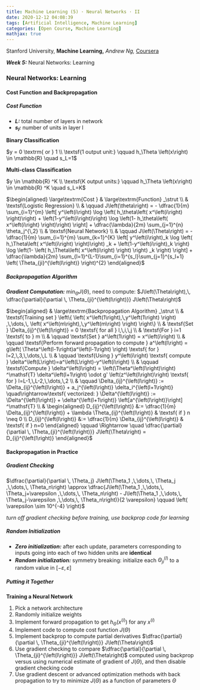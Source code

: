 ```yaml
---
title: Machine Learning (5) · Neural Networks · II
date: 2020-12-12 04:08:39
tags: [Artificial Intelligence, Machine Learning]
categories: [Open Course, Machine Learning]
mathjax: true
---
```


Stanford University, **Machine Learning,** *Andrew Ng,* [Coursera]( https://www.coursera.org/learn/machine-learning/home/info )

***Week 5:*** Neural Networks: Learning

### Neural Networks: Learning

#### Cost Function and Backpropagation

##### Cost Function

- ***L:*** total number of layers in network
- ***s<sub>l</sub>:*** number of units in layer l

<!-- more -->

**Binary Classification**

$y = 0 \textrm{ or } 1 \\ \textsf{1 output unit:} \qquad h_\Theta \left(x\right) \in \mathbb{R} \quad s_L=1$

**Multi-class Classification**

$y \in \mathbb{R} ^K \\ \textsf{K output units:} \qquad h_\Theta \left(x\right) \in \mathbb{R} ^K \quad s_L=K$

$\begin{aligned} \large\textrm{Cost } & \large\textrm{Function} _\strut \\ & \textsf{Logistic Regression} \\ & \qquad J\left(\theta\right) = - \dfrac{1}{m} \sum_{i=1}^{m} \left[ y^\left(i\right) \log \left( h_\theta\left( x^\left(i\right) \right)\right) + \left(1-y^\left(i\right)\right) \log \left(1- h_\theta\left( x^\left(i\right) \right)\right) \right] + \dfrac{\lambda}{2m} \sum_{j=1}^{n} \theta_j^{\,2} \\ & \textsf{Neural Network} \\ & \qquad J\left(\Theta\right) = - \dfrac{1}{m} \sum_{i=1}^{m} \sum_{k=1}^{K} \left[ y^\left(i\right)_k \log \left( h_\Theta\left( x^\left(i\right) \right)\right) _k + \left(1-y^\left(i\right)_k \right) \log \left(1- \left( h_\Theta\left( x^\left(i\right) \right) \right)  _k \right) \right] + \dfrac{\lambda}{2m} \sum_{l=1}^{L-1}\sum_{i=1}^{s_l}\sum_{j=1}^{s_l+1} \left( \Theta_{ji}^{\left(l\right)} \right)^{2} \end{aligned}$

##### Backpropagation Algorithm

***Gradient Computation:*** $\min_\Theta J\left(\Theta\right)$, need to compute: $J\left(\Theta\right),\, \dfrac{\partial}{\partial \, \Theta_{ji}^{\left(l\right)}} J\left(\Theta\right)$

$\begin{aligned} & \large\textrm{Backpropagation Algorithm} _\strut \\ & \textsf{Training set } \left\{ \left( x^\left(1\right),\,y^\left(1\right) \right) ,\,\dots,\, \left( x^\left(m\right),\,y^\left(m\right) \right) \right\} \\ & \textsf{Set } \Delta_{ij}^{\left(l\right)} = 0 \textsf{ for all } l,\,i,\,j \\ & \textsf{For } i=1 \textsf{ to } m \\ & \qquad \textsf{Set } a^\left(1\right) = x^\left(i\right) \\ & \qquad \textsf{Perform forward propagation to compute } a^\left(l\right) = g\left( \Theta^\left(l-1\right)a^\left(l-1\right) \right) \textsf{ for } l=2,\,3,\,\dots,\,L \\ & \qquad \textsf{Using } y^\left(i\right)  \textsf{ compute } \delta^\left(L\right)=a^\left(L\right)-y^\left(i\right) \\ & \qquad \textsf{Compute } \delta^\left(l\right) = \left(\Theta^\left(l\right)\right) ^\mathsf{T} \delta^\left(l+1\right) \odot g' \left(z^\left(l\right)\right) \textsf{ for } l=L-1,\,L-2,\,\dots,\,2 \\ & \qquad \Delta_{ij}^{\left(l\right)} := \Delta_{ij}^{\left(l\right)} + a_j^{\left(l\right)} \delta_i^{\left(l+1\right)} \quad\rightarrow\textsf{ vectorized: } \Delta^{\left(l\right)} := \Delta^{\left(l\right)} + \delta^{\left(l+1\right)} \left[a^{\left(l\right)}\right] ^\mathsf{T} \\ & \begin{aligned} D_{ij}^{\left(l\right)} &:= \dfrac{1}{m} \Delta_{ij}^{\left(l\right)} + \lambda \Theta_{ij}^{\left(l\right)} & \textsf{ if } n \neq 0 \\ D_{ij}^{\left(l\right)} &:= \dfrac{1}{m} \Delta_{ij}^{\left(l\right)} & \textsf{ if } n=0 \end{aligned} \qquad \Rightarrow \quad \dfrac{\partial}{\partial \, \Theta_{ji}^{\left(l\right)}} J\left(\Theta\right) = D_{ij}^{\left(l\right)} \end{aligned}$

#### Backpropagation in Practice

##### Gradient Checking

$\dfrac{\partial}{\partial \, \Theta_j} J\left(\Theta_1 ,\,\dots,\, \Theta_j ,\,\dots,\, \Theta_n\right) \approx \dfrac{J\left(\Theta_1 ,\,\dots,\, \Theta_j+\varepsilon ,\,\dots,\, \Theta_n\right) - J\left(\Theta_1 ,\,\dots,\, \Theta_j-\varepsilon ,\,\dots,\, \Theta_n\right)}{2 \varepsilon} \qquad \left( \varepsilon \sim 10^{-4} \right)$

*turn off gradient checking before training, use backprop code for learning*

##### Random Initialization

- ***Zero initialization:*** after each update, parameters corresponding to inputs going into each of two hidden units are **identical**
- ***Random initialization:*** symmetry breaking: initialize each $\Theta_{ji}^{\left(l\right)}$ to a random value in $\left[-\varepsilon,\,\varepsilon\right]$

##### Putting it Together

**Training a Neural Network**

1. Pick a network architecture
2. Randomly initialize weights
3. Implement forward propagation to get $h_\Theta \left( x^\left(i\right) \right)$ for any $x^\left(i\right)$
4. Implement code to compute cost function $J\left(\Theta\right)$
5. Implement backprop to compute partial derivatives $\dfrac{\partial}{\partial \, \Theta_{ji}^{\left(l\right)}} J\left(\Theta\right)$
6. Use gradient checking to compare $\dfrac{\partial}{\partial \, \Theta_{ji}^{\left(l\right)}} J\left(\Theta\right)$ computed using backprop versus using numerical estimate of gradient of $J\left(\Theta\right)$, and then disable gradient checking code
7. Use gradient descent or advanced optimization methods with back propagation to try to minimize $J\left(\Theta\right)$ as a function of parameters $\Theta$
